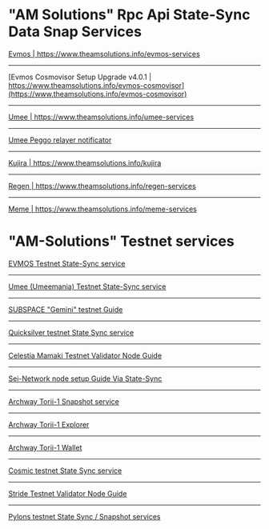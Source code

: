 # "AM Solutions" Rpc Api State-Sync Data Snap Services

[Evmos | https://www.theamsolutions.info/evmos-services ](https://www.theamsolutions.info/evmos-services)
* * *
[Evmos Cosmovisor Setup Upgrade v4.0.1 | https://www.theamsolutions.info/evmos-cosmovisor](https://www.theamsolutions.info/evmos-cosmovisor)
* * *
[Umee | https://www.theamsolutions.info/umee-services ](https://www.theamsolutions.info/umee-services)
* * *
[Umee Peggo relayer notificator ](https://github.com/AlexToTheMoon/Peggo-Notificator)
* * *
[Kujira | https://www.theamsolutions.info/kujira ](https://www.theamsolutions.info/kujira)
* * *
[Regen | https://www.theamsolutions.info/regen-services ](https://www.theamsolutions.info/regen-services)
* * *
[Meme | https://www.theamsolutions.info/meme-services ](https://www.theamsolutions.info/meme-services)

# "AM-Solutions" Testnet services
[EVMOS Testnet State-Sync service](https://www.theamsolutions.info/evmos-testnet)
* * *
[Umee (Umeemania) Testnet State-Sync service](https://www.theamsolutions.info/umeemania-statesync)
* * *
[SUBSPACE "Gemini" testnet Guide](https://www.theamsolutions.info/subspace-gemini)
* * *
[Quicksilver testnet State Sync service](https://www.theamsolutions.info/quicksilver-service)
* * *
[Celestia Mamaki Testnet Validator Node Guide](https://www.theamsolutions.info/celestia)
* * *
[Sei-Network node setup Guide Via State-Sync](https://www.theamsolutions.info/sei-network)
* * *
[Archway Torii-1 Snapshot service](https://www.theamsolutions.info/archway-service)
* * *
[Archway Torii-1 Explorer](https://explorer.theamsolutions.info)
* * *
[Archway Torii-1 Wallet](https://tw.theamsolutions.info/welcome)
* * *
[Cosmic testnet State Sync service](https://www.theamsolutions.info/cosmic-service)
* * *
[Stride Testnet Validator Node Guide](https://www.theamsolutions.info/stride)
* * *
[Pylons testnet State Sync / Snapshot services](https://www.theamsolutions.info/pylons-service)
